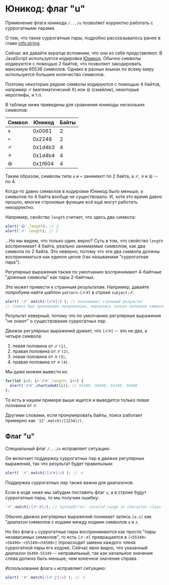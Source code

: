 
# Юникод: флаг "u"

Применение флага юникода `/.../u` позволяет корректно работать с суррогатными парами.

О том, что такое суррогатные пары, подробно рассказывалось ранее в главе <info:string>.

Сейчас же давайте вкратце вспомним, что они из себя представляют. В JavaScript используется кодировка [Юникод](https://ru.wikipedia.org/wiki/Юникод). Обычно символы кодируются с помощью 2 байтов, что позволяет закодировать максимум 65536 символов. Однако в разных языках по всему миру используется большее количество символов.

Поэтому некоторые редкие символы кодируются с помощью 4 байтов, например `𝒳` (математический X) или `😄` (смайлик), некоторые иероглифы, и т.п.

В таблице ниже приведены для сравнения юникоды нескольких символов:

| Символ  | Юникод | Байты  |
|------------|---------|--------|
| `a` | 0x0061 |  2 |
| `≈` | 0x2248 |  2 |
|`𝒳`| 0x1d4b3 | 4 |
|`𝒴`| 0x1d4b4 | 4 |
|`😄`| 0x1f604 | 4 |

Таким образом, символы типа `a` и `≈` занимают по 2 байта, а `𝒳`, `𝒴` и `😄` -- по 4.

Когда-то давно символов в кодировке Юникод было меньше, а символов по 4 байта вообще не существовало. И, хотя это время давно прошло, многие строковые функции всё ещё могут работать некорректно.

Например, свойство `length` считает, что здесь два символа:

```js run
alert('😄'.length); // 2
alert('𝒳'.length); // 2
```

...Но мы видим, что только один, верно? Суть в том, что свойство `length` воспринимает 4 байта, реально занимаемые символом, как два символа по 2 байта. Это неверно, потому что эти два символа должны восприниматься как единое целое (так называемая "суррогатная пара").

Регулярные выражения также по умолчанию воспринимают 4-байтные "длинные символы" как пары 2-байтных.

Это может привести к странным результатам. Например, давайте попробуем найти шаблон `pattern:[𝒳𝒴]` в строке `subject:𝒳`:

```js run
alert( '𝒳'.match(/[𝒳𝒴]/) ); // показывает странный результат
// (поиск был произведён неправильно, вернулась только половина символа)
```

Результат неверный, потому что по умолчанию регулярные выражения "не знают" о существовании суррогатных пар.

Движок регулярных выражений думает, что `[𝒳𝒴]` -- это не два, а четыре символа:
1. левая половина от `𝒳` `(1)`,
2. правая половина от `𝒳` `(2)`,
3. левая половина от `𝒴` `(3)`,
4. правая половина от `𝒴` `(4)`.

Мы даже можем вывести их:

```js run
for(let i=0; i<'𝒳𝒴'.length; i++) {
  alert('𝒳𝒴'.charCodeAt(i)); // 55349, 56499, 55349, 56500
};
```

То есть в нашем примере выше ищется и выводится только левая половина от `𝒳`.

Другими словами, если пронумеровать байты, поиск работает примерно как `'12'.match(/[1234]/)`.

## Флаг "u"

Специальный флаг `/.../u` исправляет ситуацию.

Он включает поддержку суррогатных пар в движке регулярных выражений, так что результат будет правильным:

```js run
alert( '𝒳'.match(/[𝒳𝒴]/u) ); // 𝒳
```

Поддержка суррогатных пар также важна для диапазонов.

Если в коде ниже мы забудем поставить флаг `u`, а в строке будут суррогатные пары, то мы получим ошибку:

```js run
'𝒳'.match(/[𝒳-𝒴]/); // SyntaxError: invalid range in character class
```

Обычно движок регулярных выражений понимает запись `[a-z]` как "диапазон символов с кодами между кодами символов `a` и `z`.

Но без флага `u` суррогатные пары воспринимаются как просто "пары независимых символов", то есть `[𝒳-𝒴]` превращается в `[<55349><56499>-<55349><56500>]` (происходит замена каждого члена суррогатной пары его кодом). Сейчас явно видно, что указанный диапазон `56499-55349` -- неправильный, так как начальное значение слева должно быть меньше, чем конечное значение справа.

Использование флага `u` исправляет ситуацию:

```js run
alert( '𝒴'.match(/[𝒳-𝒵]/u) ); // 𝒴
```
